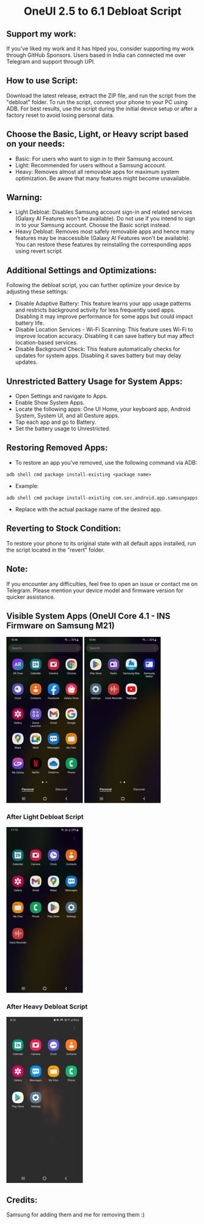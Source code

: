 <h1 align="center"> OneUI 2.5 to 6.1 Debloat Script </h1>

<h2> Support my work: </h2>
If you've liked my work and it has hlped you, consider supporting my work through GitHub Sponsors. Users based in India can connected me over Telegram and support through UPI.

## How to use Script: 
Download the latest release, extract the ZIP file, and run the script from the "debloat" folder. To run the script, connect your phone to your PC using ADB. For best results, use the script during the initial device setup or after a factory reset to avoid losing personal data.

## Choose the Basic, Light, or Heavy script based on your needs:
- Basic: For users who want to sign in to their Samsung account.
- Light: Recommended for users without a Samsung account.
- Heavy: Removes almost all removable apps for maximum system optimization. Be aware that many features might become unavailable.

## Warning:
- Light Debloat: Disables Samsung account sign-in and related services (Galaxy AI Features won't be available). Do not use if you intend to sign in to your Samsung account. Choose the Basic script instead.
- Heavy Debloat: Removes most safely removable apps and hence many features may be inaccessible (Galaxy AI Features won't be available). You can restore these features by reinstalling the corresponding apps using revert script.

## Additional Settings and Optimizations:
Following the debloat script, you can further optimize your device by adjusting these settings:

- Disable Adaptive Battery: This feature learns your app usage patterns and restricts background activity for less frequently used apps. Disabling it may improve performance for some apps but could impact battery life.
- Disable Location Services - Wi-Fi Scanning: This feature uses Wi-Fi to improve location accuracy. Disabling it can save battery but may affect location-based services.
- Disable Background Check: This feature automatically checks for updates for system apps. Disabling it saves battery but may delay updates.

## Unrestricted Battery Usage for System Apps:
- Open Settings and navigate to Apps.
- Enable Show System Apps.
- Locate the following apps: One UI Home, your keyboard app, Android System, System UI, and all Gesture apps.
- Tap each app and go to Battery.
- Set the battery usage to Unrestricted.

## Restoring Removed Apps:
- To restore an app you've removed, use the following command via ADB:
~~~
adb shell cmd package install-existing <package name>
~~~

- Example:
~~~
adb shell cmd package install-existing com.sec.android.app.samsungapps
~~~
- Replace <package name> with the actual package name of the desired app.

## Reverting to Stock Condition:
To restore your phone to its original state with all default apps installed, run the script located in the "revert" folder.

## Note:
If you encounter any difficulties, feel free to open an issue or contact me on Telegram. Please mention your device model and firmware version for quicker assistance.

## Visible System Apps (OneUI Core 4.1 - INS Firmware on Samsung M21)
<img src="images/1.jpg" width="200"/>  <img src="images/2.jpg" width="200"/>

### After Light Debloat Script
<img src="images/3.jpg" width="200"/>

### After Heavy Debloat Script
<img src="images/4.jpg" width="200"/>

## Credits:
Samsung for adding them and me for removing them :)
